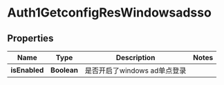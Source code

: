 # Auth1GetconfigResWindowsadsso

## Properties
Name | Type | Description | Notes
------------ | ------------- | ------------- | -------------
**isEnabled** | **Boolean** | 是否开启了windows ad单点登录 | 
